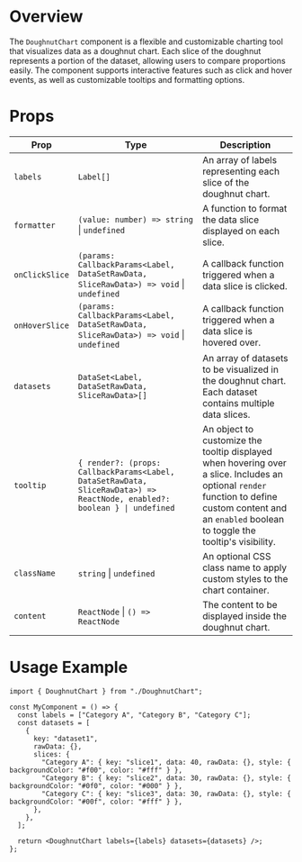 # Overview

The `DoughnutChart` component is a flexible and customizable charting tool that visualizes data as a doughnut chart. Each slice of the doughnut represents a portion of the dataset, allowing users to compare proportions easily. The component supports interactive features such as click and hover events, as well as customizable tooltips and formatting options.

# Props

| Prop           | Type                                                                                                                     | Description                                                                                                                                                                                           |
| -------------- | ------------------------------------------------------------------------------------------------------------------------ | ----------------------------------------------------------------------------------------------------------------------------------------------------------------------------------------------------- |
| `labels`       | `Label[]`                                                                                                                | An array of labels representing each slice of the doughnut chart.                                                                                                                                     |
| `formatter`    | `(value: number) => string` \| `undefined`                                                                               | A function to format the data slice displayed on each slice.                                                                                                                                          |
| `onClickSlice` | `(params: CallbackParams<Label, DataSetRawData, SliceRawData>) => void` \| `undefined`                                   | A callback function triggered when a data slice is clicked.                                                                                                                                           |
| `onHoverSlice` | `(params: CallbackParams<Label, DataSetRawData, SliceRawData>) => void` \| `undefined`                                   | A callback function triggered when a data slice is hovered over.                                                                                                                                      |
| `datasets`     | `DataSet<Label, DataSetRawData, SliceRawData>[]`                                                                         | An array of datasets to be visualized in the doughnut chart. Each dataset contains multiple data slices.                                                                                              |
| `tooltip`      | `{ render?: (props: CallbackParams<Label, DataSetRawData, SliceRawData>) => ReactNode, enabled?: boolean } \| undefined` | An object to customize the tooltip displayed when hovering over a slice. Includes an optional `render` function to define custom content and an `enabled` boolean to toggle the tooltip's visibility. |
| `className`    | `string` \| `undefined`                                                                                                  | An optional CSS class name to apply custom styles to the chart container.                                                                                                                             |
| `content`      | `ReactNode` \| `() => ReactNode`                                                                                         | The content to be displayed inside the doughnut chart.                                                                                                                                                |

# Usage Example

```tsx
import { DoughnutChart } from "./DoughnutChart";

const MyComponent = () => {
  const labels = ["Category A", "Category B", "Category C"];
  const datasets = [
    {
      key: "dataset1",
      rawData: {},
      slices: {
        "Category A": { key: "slice1", data: 40, rawData: {}, style: { backgroundColor: "#f00", color: "#fff" } },
        "Category B": { key: "slice2", data: 30, rawData: {}, style: { backgroundColor: "#0f0", color: "#000" } },
        "Category C": { key: "slice3", data: 30, rawData: {}, style: { backgroundColor: "#00f", color: "#fff" } },
      },
    },
  ];

  return <DoughnutChart labels={labels} datasets={datasets} />;
};
```
